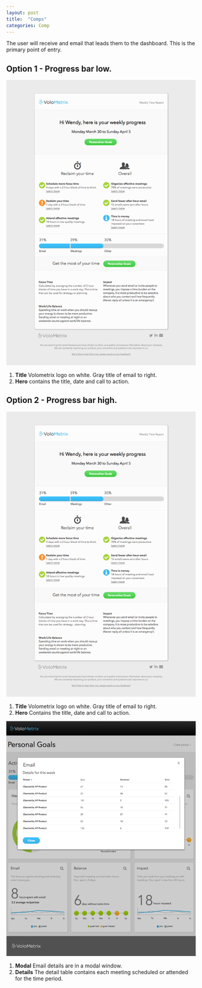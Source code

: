 ```yaml
---
layout: post
title:  "Comps"
categories: Comp
---
```


The user will receive and email that leads them to the dashboard. This is the primary point of entry.

## Option 1 - Progress bar low.

![img](/images/1-PR-Email-A.png)

1. **Title** Volometrix logo on white. Gray title of email to right.
2. **Hero** contains the title, date and call to action.

## Option 2 - Progress bar high.

![img](/images/2-PR-Email-B.png)

1. **Title** Volometrix logo on white. Gray title of email to right.
2. **Hero** Contains the title, date and call to action.


![img](/images/7-PR-Email-Details.png)

1. **Modal** Email details are in a modal window.
2. **Details** The detail table contains each meeting scheduled or attended for the time period.




